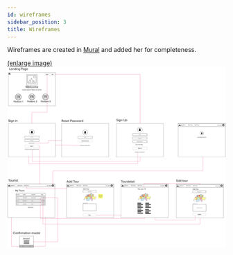 ```yaml
---
id: wireframes
sidebar_position: 3
title: Wireframes
---
```


Wireframes are created in [Mural](https://app.mural.co/) and added her for completeness.

[(enlarge image)](/img/docs/design/Wireframes.png)
![Infrastructure diagram](/img/docs/design/Wireframes.png)